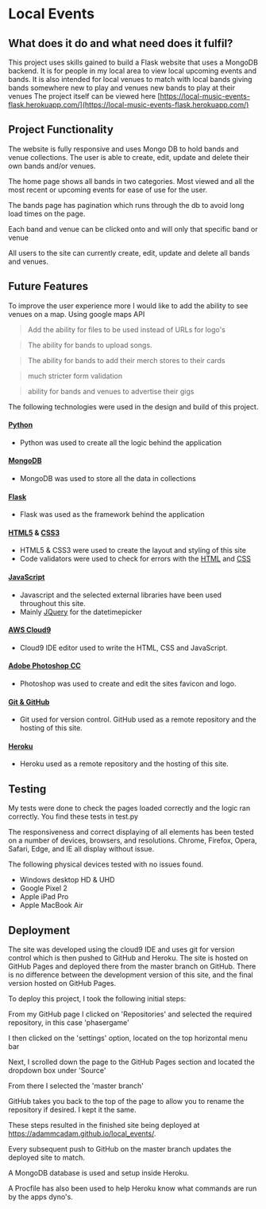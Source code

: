 # Local Events

## What does it do and what need does it fulfil?
This project uses skills gained to build a Flask website that uses a MongoDB backend. It is for people in my local area to view local upcoming events and bands. 
It is also intended for local venues to match with local bands giving bands somewhere new to play and venues new bands to play at their venues
The project itself can be viewed here [https://local-music-events-flask.herokuapp.com/](https://local-music-events-flask.herokuapp.com/)

## Project Functionality
The website is fully responsive and uses Mongo DB to hold bands and venue collections. The user is able to create, edit, update and delete their own bands and/or venues.

The home page shows all bands in two categories. Most viewed and all the most recent or upcoming events for ease of use for the user.

The bands page has pagination which runs through the db to avoid long load times on the page.

Each band and venue can be clicked onto and will only that specific band or venue

All users to the site can currently create, edit, update and delete all bands and venues.

## Future Features

To improve the user experience more I would like to add the ability to see venues on a map. Using google maps API 

> Add the ability for files to be used instead of URLs for logo's

> The ability for bands to upload songs.

> The ability for bands to add their merch stores to their cards

> much stricter form validation

> ability for bands and venues to advertise their gigs 

The following technologies were used in the design and build of this project.

#### [Python](https://www.python.org/)
- Python was used to create all the logic behind the application

#### [MongoDB](https://www.mongodb.com/)
- MongoDB was used to store all the data in collections

#### [Flask](http://flask.palletsprojects.com/en/1.1.x/)
- Flask was used as the framework behind the application

#### [HTML5](https://www.w3.org/TR/html/) & [CSS3](https://www.w3.org/Style/CSS/)
- HTML5 & CSS3 were used to create the layout and styling of this site
- Code validators were used to check for errors with the [HTML](https://validator.w3.org/) and [CSS](https://jigsaw.w3.org/css-validator/)

#### [JavaScript](https://developer.mozilla.org/en-US/docs/Web/JavaScript)
- Javascript and the selected external libraries have been used throughout this site.
- Mainly [JQuery](https://jquery.com/) for the datetimepicker

#### [AWS Cloud9](https://aws.amazon.com/cloud9/)
- Cloud9 IDE editor used to write the HTML, CSS and JavaScript.

#### [Adobe Photoshop CC](https://www.photoshop.com/)
- Photoshop was used to create and edit the sites favicon and logo.

#### [Git & GitHub](https://github.com/)
- Git used for version control. GitHub used as a remote repository and the hosting of this site.

#### [Heroku](https://www.heroku.com)
- Heroku used as a remote repository and the hosting of this site.

## Testing

My tests were done to check the pages loaded correctly and the logic ran correctly. You find these tests in test.py

The responsiveness and correct displaying of all elements has been tested on a number of devices, browsers, and resolutions. Chrome, Firefox, Opera, Safari, Edge, and IE all display without issue.

The following physical devices tested with no issues found.
- Windows desktop HD & UHD
- Google Pixel 2
- Apple iPad Pro
- Apple MacBook Air

## Deployment 

The site was developed using the cloud9 IDE and uses git for version control which is then pushed to GitHub and Heroku. The site is hosted on GitHub Pages and deployed there from the master branch on GitHub. There is no difference between the development version of this site, and the final version hosted on GitHub Pages.

To deploy this project, I took the following initial steps:

From my GitHub page I clicked on 'Repositories' and selected the required repository, in this case 'phasergame'

I then clicked on the 'settings' option, located on the top horizontal menu bar

Next, I scrolled down the page to the GitHub Pages section and located the dropdown box under 'Source'

From there I selected the 'master branch'

GitHub takes you back to the top of the page to allow you to rename the repository if desired. I kept it the same.

These steps resulted in the finished site being deployed at https://adammcadam.github.io/local_events/.

Every subsequent push to GitHub on the master branch updates the deployed site to match.

A MongoDB database is used and setup inside Heroku. 

A Procfile has also been used to help Heroku know what commands are run by the apps dyno's.
